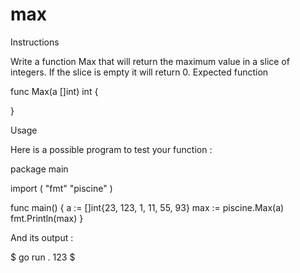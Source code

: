 # max

Instructions

Write a function Max that will return the maximum value in a slice of integers. If the slice is empty it will return 0.
Expected function

func Max(a []int) int {

}

Usage

Here is a possible program to test your function :

package main

import (
"fmt"
"piscine"
)

func main() {
a := []int{23, 123, 1, 11, 55, 93}
max := piscine.Max(a)
fmt.Println(max)
}

And its output :

$ go run .
123
$
